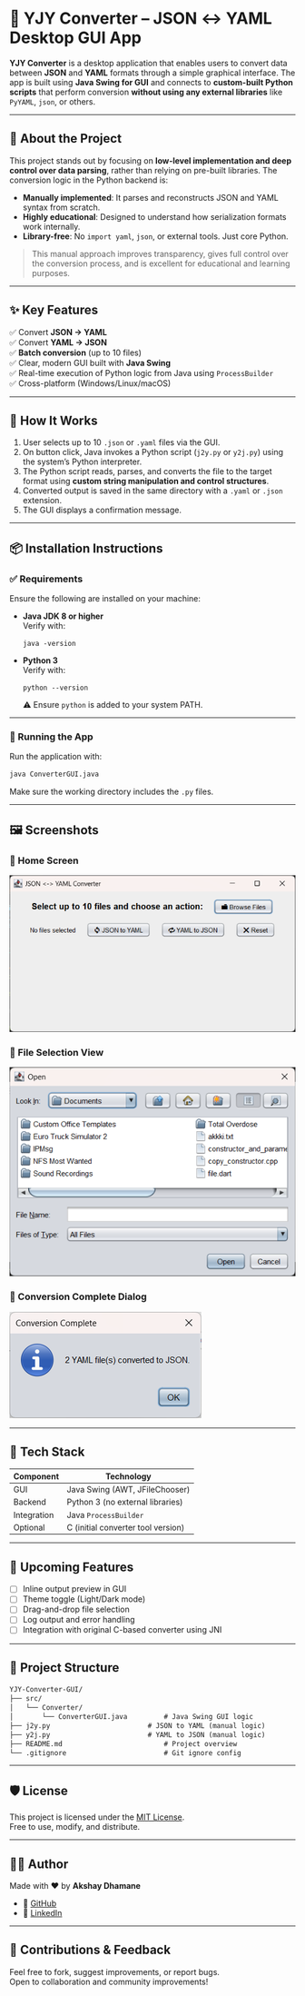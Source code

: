 
# 🔁 YJY Converter – JSON ↔ YAML Desktop GUI App

**YJY Converter** is a desktop application that enables users to convert data between **JSON** and **YAML** formats through a simple graphical interface. The app is built using **Java Swing for GUI** and connects to **custom-built Python scripts** that perform conversion **without using any external libraries** like `PyYAML`, `json`, or others.

---

## 📌 About the Project

This project stands out by focusing on **low-level implementation and deep control over data parsing**, rather than relying on pre-built libraries. The conversion logic in the Python backend is:

- **Manually implemented**: It parses and reconstructs JSON and YAML syntax from scratch.
- **Highly educational**: Designed to understand how serialization formats work internally.
- **Library-free**: No `import yaml`, `json`, or external tools. Just core Python.

> This manual approach improves transparency, gives full control over the conversion process, and is excellent for educational and learning purposes.

---

## ✨ Key Features

✅ Convert **JSON → YAML**  
✅ Convert **YAML → JSON**  
✅ **Batch conversion** (up to 10 files)  
✅ Clear, modern GUI built with **Java Swing**  
✅ Real-time execution of Python logic from Java using `ProcessBuilder`  
✅ Cross-platform (Windows/Linux/macOS)

---

## 🔧 How It Works

1. User selects up to 10 `.json` or `.yaml` files via the GUI.
2. On button click, Java invokes a Python script (`j2y.py` or `y2j.py`) using the system’s Python interpreter.
3. The Python script reads, parses, and converts the file to the target format using **custom string manipulation and control structures**.
4. Converted output is saved in the same directory with a `.yaml` or `.json` extension.
5. The GUI displays a confirmation message.

---

## 📦 Installation Instructions

### ✅ Requirements

Ensure the following are installed on your machine:

- **Java JDK 8 or higher**  
  Verify with:
  ```
  java -version
  ```

- **Python 3**  
  Verify with:
  ```
  python --version
  ```
  ⚠️ Ensure `python` is added to your system PATH.

---

### 🚀 Running the App

Run the application with:
```bash
java ConverterGUI.java
```

Make sure the working directory includes the `.py` files.

---

## 🖼️ Screenshots

### 🔹 Home Screen
![Home Screen](img/1.png)

### 🔹 File Selection View
![File Selection](img/2.png)

### 🔹 Conversion Complete Dialog
![Conversion Success](img/3.png)

---

## 🧰 Tech Stack

| Component   | Technology                         |
|-------------|------------------------------------|
| GUI         | Java Swing (AWT, JFileChooser)     |
| Backend     | Python 3 (no external libraries)   |
| Integration | Java `ProcessBuilder`              |
| Optional    | C (initial converter tool version) |

---

## 🚧 Upcoming Features

- [ ] Inline output preview in GUI  
- [ ] Theme toggle (Light/Dark mode)  
- [ ] Drag-and-drop file selection   
- [ ] Log output and error handling  
- [ ] Integration with original C-based converter using JNI  

---

## 📁 Project Structure

```
YJY-Converter-GUI/
├── src/
│   └── Converter/
│       └── ConverterGUI.java         # Java Swing GUI logic
├── j2y.py                        # JSON to YAML (manual logic)
├── y2j.py                        # YAML to JSON (manual logic)
├── README.md                         # Project overview
└── .gitignore                        # Git ignore config
```

---

## 🛡 License

This project is licensed under the [MIT License](LICENSE).  
Free to use, modify, and distribute.

---

## 👨‍💻 Author

Made with ❤️ by **Akshay Dhamane**

- 🔗 [GitHub](https://github.com/999akki)
- 💼 [LinkedIn](https://www.linkedin.com/in/akshay-dhamane/)

---

## 🙌 Contributions & Feedback

Feel free to fork, suggest improvements, or report bugs.  
Open to collaboration and community improvements!
